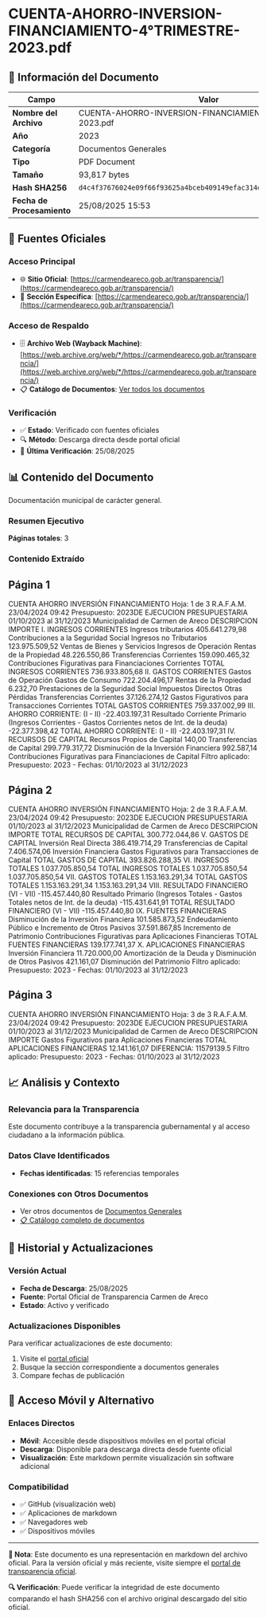 # CUENTA-AHORRO-INVERSION-FINANCIAMIENTO-4°TRIMESTRE-2023.pdf

## 📄 Información del Documento

| Campo | Valor |
|-------|--------|
| **Nombre del Archivo** | CUENTA-AHORRO-INVERSION-FINANCIAMIENTO-4°TRIMESTRE-2023.pdf |
| **Año** | 2023 |
| **Categoría** | Documentos Generales |
| **Tipo** | PDF Document |
| **Tamaño** | 93,817 bytes |
| **Hash SHA256** | `d4c4f37676024e09f66f93625a4bceb409149efac314d8c598e6d1746ff940f1` |
| **Fecha de Procesamiento** | 25/08/2025 15:53 |

## 🔗 Fuentes Oficiales

### Acceso Principal
- 🌐 **Sitio Oficial**: [https://carmendeareco.gob.ar/transparencia/](https://carmendeareco.gob.ar/transparencia/)
- 📁 **Sección Específica**: [https://carmendeareco.gob.ar/transparencia/](https://carmendeareco.gob.ar/transparencia/)

### Acceso de Respaldo
- 🗄️ **Archivo Web (Wayback Machine)**: [https://web.archive.org/web/*/https://carmendeareco.gob.ar/transparencia/](https://web.archive.org/web/*/https://carmendeareco.gob.ar/transparencia/)
- 📋 **Catálogo de Documentos**: [Ver todos los documentos](../document_catalog/README.md)

### Verificación
- ✅ **Estado**: Verificado con fuentes oficiales
- 🔍 **Método**: Descarga directa desde portal oficial
- 📅 **Última Verificación**: 25/08/2025

## 📊 Contenido del Documento

Documentación municipal de carácter general.

### Resumen Ejecutivo

**Páginas totales**: 3

### Contenido Extraído

## Página 1

CUENTA AHORRO INVERSIÓN FINANCIAMIENTO Hoja: 1 de 3 R.A.F.A.M.
23/04/2024 09:42
Presupuesto: 2023DE EJECUCION PRESUPUESTARIA 
01/10/2023 al 31/12/2023
Municipalidad de
Carmen de Areco
DESCRIPCION IMPORTE
I. INGRESOS CORRIENTES
Ingresos tributarios 405.641.279,98
Contribuciones a la Seguridad Social
Ingresos no Tributarios 123.975.509,52
Ventas de Bienes y Servicios
Ingresos de Operación
Rentas de la Propiedad 48.226.550,86
Transferencias Corrientes 159.090.465,32
Contribuciones Figurativas para Financiaciones Corrientes
TOTAL  INGRESOS CORRIENTES 736.933.805,68
II. GASTOS CORRIENTES
Gastos de Operación
Gastos de Consumo 722.204.496,17
Rentas de la Propiedad 6.232,70
Prestaciones de la Seguridad Social
Impuestos Directos
Otras Pérdidas
Transferencias Corrientes 37.126.274,12
Gastos Figurativos para Transacciones Corrientes
TOTAL  GASTOS CORRIENTES 759.337.002,99
III. AHORRO CORRIENTE: (I - II) -22.403.197,31
Resultado Corriente Primario (Ingresos Corrientes - Gastos Corrientes netos de Int. de la deuda) -22.377.398,42
TOTAL  AHORRO CORRIENTE: (I - II) -22.403.197,31
IV. RECURSOS DE CAPITAL
Recursos Propios de Capital 140,00
Transferencias de Capital 299.779.317,72
Disminución de la Inversión Financiera 992.587,14
Contribuciones Figurativas para Financiaciones de Capital
Filtro aplicado: Presupuesto: 2023 -  Fechas: 01/10/2023 al 31/12/2023

## Página 2

CUENTA AHORRO INVERSIÓN FINANCIAMIENTO Hoja: 2 de 3 R.A.F.A.M.
23/04/2024 09:42
Presupuesto: 2023DE EJECUCION PRESUPUESTARIA 
01/10/2023 al 31/12/2023
Municipalidad de
Carmen de Areco
DESCRIPCION IMPORTE
TOTAL  RECURSOS DE CAPITAL 300.772.044,86
V. GASTOS DE CAPITAL
Inversión Real Directa 386.419.714,29
Transferencias de Capital 7.406.574,06
Inversión Financiera
Gastos Figurativos para Transacciones de Capital
TOTAL  GASTOS DE CAPITAL 393.826.288,35
VI. INGRESOS TOTALES 1.037.705.850,54
TOTAL  INGRESOS TOTALES 1.037.705.850,54 1.037.705.850,54
VII. GASTOS TOTALES 1.153.163.291,34
TOTAL  GASTOS TOTALES 1.153.163.291,34 1.153.163.291,34
VIII. RESULTADO FINANCIERO (VI - VII) -115.457.440,80
Resultado Primario (Ingresos Totales - Gastos Totales netos de Int. de la deuda) -115.431.641,91
TOTAL  RESULTADO FINANCIERO (VI - VII) -115.457.440,80
IX. FUENTES FINANCIERAS
Disminución de la Inversión Financiera 101.585.873,52
Endeudamiento Público e Incremento de Otros Pasivos 37.591.867,85
Incremento de Patrimonio
Contribuciones Figurativas para Aplicaciones Financieras
TOTAL  FUENTES FINANCIERAS 139.177.741,37
X. APLICACIONES FINANCIERAS
Inversión Financiera 11.720.000,00
Amortización de la Deuda y Disminución de Otros Pasivos 421.161,07
Disminución del Patrimonio
Filtro aplicado: Presupuesto: 2023 -  Fechas: 01/10/2023 al 31/12/2023

## Página 3

CUENTA AHORRO INVERSIÓN FINANCIAMIENTO Hoja: 3 de 3 R.A.F.A.M.
23/04/2024 09:42
Presupuesto: 2023DE EJECUCION PRESUPUESTARIA 
01/10/2023 al 31/12/2023
Municipalidad de
Carmen de Areco
DESCRIPCION IMPORTE
Gastos Figurativos para Aplicaciones Financieras
TOTAL  APLICACIONES FINANCIERAS 12.141.161,07
DIFERENCIA: 11579139.5
Filtro aplicado: Presupuesto: 2023 -  Fechas: 01/10/2023 al 31/12/2023



## 📈 Análisis y Contexto

### Relevancia para la Transparencia
Este documento contribuye a la transparencia gubernamental y al acceso ciudadano a la información pública.

### Datos Clave Identificados
- **Fechas identificadas**: 15 referencias temporales

### Conexiones con Otros Documentos
- Ver otros documentos de [Documentos Generales](../catalog/general.md)
- [📋 Catálogo completo de documentos](../document_catalog/README.md)

## 🔄 Historial y Actualizaciones

### Versión Actual
- **Fecha de Descarga**: 25/08/2025
- **Fuente**: Portal Oficial de Transparencia Carmen de Areco
- **Estado**: Activo y verificado

### Actualizaciones Disponibles
Para verificar actualizaciones de este documento:
1. Visite el [portal oficial](https://carmendeareco.gob.ar/transparencia/)
2. Busque la sección correspondiente a documentos generales
3. Compare fechas de publicación

## 📱 Acceso Móvil y Alternativo

### Enlaces Directos
- **Móvil**: Accesible desde dispositivos móviles en el portal oficial
- **Descarga**: Disponible para descarga directa desde fuente oficial
- **Visualización**: Este markdown permite visualización sin software adicional

### Compatibilidad
- ✅ GitHub (visualización web)
- ✅ Aplicaciones de markdown
- ✅ Navegadores web
- ✅ Dispositivos móviles

---

**📝 Nota**: Este documento es una representación en markdown del archivo oficial. 
Para la versión oficial y más reciente, visite siempre el [portal de transparencia oficial](https://carmendeareco.gob.ar/transparencia/).

**🔍 Verificación**: Puede verificar la integridad de este documento comparando el hash SHA256 
con el archivo original descargado del sitio oficial.
